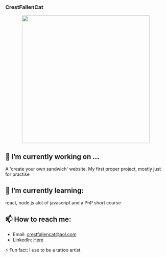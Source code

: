 ### CrestFallenCat
<p align="center" >
  <img src="https://user-images.githubusercontent.com/116897092/216775968-ac983a6b-f86a-4856-b466-a06921b9a45c.jpg" height = "400px"/>
</p>





## 🔭 I’m currently working on ...
A 'create your own sandwich' website. My first proper project, mostly just for practise 
## 🌱 I’m currently learning:
react, node.js alot of javascript and a
PhP short course
## 📫 How to reach me: 
- Email: crestfallencat@aol.com
- LinkedIn: [Here](https://www.linkedin.com/in/rosie-k-a78851248/)


⚡ Fun fact: I use to be a tattoo artist 

